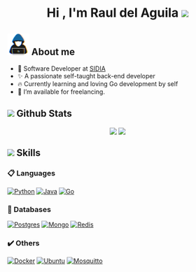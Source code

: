 <h1 align="center"><b>Hi , I'm Raul del Aguila </b><img src="https://media.giphy.com/media/hvRJCLFzcasrR4ia7z/giphy.gif" width="35"></h1>

## <picture><img src = "https://github.com/0xAbdulKhalid/0xAbdulKhalid/raw/main/assets/mdImages/about_me.gif" width = 50px></picture> **About me**

- :office: Software Developer at [SIDIA](https://sidia.com/)
- :sparkles: A passionate self-taught back-end developer
- :fire: Currently learning and loving Go development by self
- :muscle: I’m available for freelancing.

## <img src="https://media.giphy.com/media/iY8CRBdQXODJSCERIr/giphy.gif" width="35"><b> Github Stats </b>
<div>
<p align="center">
  <a href="https://github.com/raulaguila"  style="text-decoration:none;">
    <img align="center"
        height="150em"
        src="https://github-readme-stats.vercel.app/api?username=raulaguila&show_icons=true&include_all_commits=false&count_private=true&theme=apprentice&hide_border=true&bg_color=0D1117" />
  </a>
  <a href="https://github.com/raulaguila"  style="text-decoration:none;">
  <img align="center"
        height="150em"
        src="https://github-readme-stats.vercel.app/api/top-langs?username=raulaguila&show_icons=true&include_all_commits=true&count_private=true&theme=apprentice&hide_border=true&bg_color=0D1117&layout=compact" />
  </a>
</p>
</div>


## <img src="https://media2.giphy.com/media/QssGEmpkyEOhBCb7e1/giphy.gif?cid=ecf05e47a0n3gi1bfqntqmob8g9aid1oyj2wr3ds3mg700bl&rid=giphy.gif" width ="25"><b> Skills</b>
### :clipboard: Languages

[![Python](https://img.shields.io/badge/python-v3.10.8-ffdd54?style=for-the-badge&logo=python&logoColor=ffdd54)](https://www.python.org/)
[![Java](https://img.shields.io/badge/Java-v17-ED8B00?style=for-the-badge&logo=openjdk&logoColor=ED8B00)](https://www.oracle.com/java/)
[![Go](https://img.shields.io/badge/go-v1.20.2-%2300ADD8.svg?style=for-the-badge&logo=go&logoColor=2300ADD8)](https://go.dev/)

### :floppy_disk: Databases

[![Postgres](https://img.shields.io/badge/postgres-v15.2-%23316192.svg?style=for-the-badge&logo=postgresql&logoColor=23316192)](https://www.postgresql.org/)
[![Mongo](https://img.shields.io/badge/MongoDB-v6.0.5-4EA94B?style=for-the-badge&logo=mongodb&logoColor=4EA94B)](https://www.mongodb.com/)
[![Redis](https://img.shields.io/badge/redis-v6.2.11-%23DD0031.svg?style=for-the-badge&logo=redis&logoColor=23DD0031)](https://redis.io/)

### :heavy_check_mark: Others

[![Docker](https://img.shields.io/badge/docker-v23.0.2-%230db7ed.svg?style=for-the-badge&logo=docker&logoColor=230db7ed)](https://www.docker.com/)
[![Ubuntu](https://img.shields.io/badge/Ubuntu-v22.04.2-E95420?style=for-the-badge&logo=ubuntu&logoColor=E95420)](https://ubuntu.com/)
[![Mosquitto](https://img.shields.io/badge/mosquitto-v2.0.15-%233C5280.svg?style=for-the-badge&logo=eclipsemosquitto&logoColor=233C5280)](https://mosquitto.org/)
